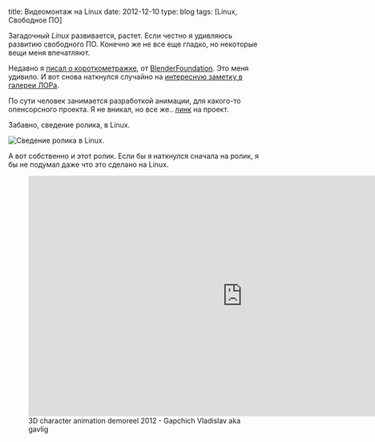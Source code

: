 title: Видеомонтаж на Linux
date: 2012-12-10
type: blog
tags: [Linux, Свободное ПО]

Загадочный *Linux* развивается, растет. Если честно я удивляюсь развитию свободного ПО. Конечно же не все еще гладко, но некоторые вещи меня впечатляют. 

Недавно я [писал о короткометражке](/blog/free-soft-make-movie/), от [BlenderFoundation](http://www.blender.org/blenderorg/blender-foundation/). Это меня удивило. И вот снова наткнулся случайно на [интересную заметку в галереи ЛОРа](http://www.linux.org.ru/gallery/screenshots/8528151).

По сути человек занимается разработкой анимации, для какого-то опенсорсного проекта. Я не вникал, но все же.. [линк](http://www.unvanquished.net/) на проект.

Забавно, сведение ролика, в Linux.

![Сведение ролика в Linux.](http://macgera.s3.amazonaws.com/old-media/files/8528151.png)

А вот собственно и этот ролик. Если бы я наткнулся сначала на ролик, я бы не подумал даже что это сделано на Linux. 

<figure>
    <div class="if"><iframe width="853" height="480" src="http://www.youtube.com/embed/k-J0W8t2rfI" frameborder="0" allowfullscreen></iframe></div>
    <figcaption>3D character animation demoreel 2012 - Gapchich Vladislav aka gavlig</figcaption>
</figure>